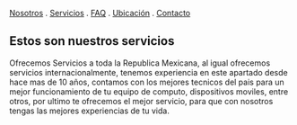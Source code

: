 [Nosotros](./nosotros.md) . [Servicios](./servicios.md) . [FAQ](FAQ.md) . [Ubicación](ubicacion.md) . [Contacto](./contacto.md)



## Estos son nuestros servicios

Ofrecemos Servicios a toda la Republica Mexicana, al igual ofrecemos servicios internacionalmente, tenemos experiencia en este apartado desde hace mas de 10 años, contamos con los mejores tecnicos del pais para un mejor funcionamiento de tu equipo de computo, dispositivos moviles, entre otros, por ultimo te ofrecemos el mejor servicio, para que con nosotros  tengas las mejores experiencias de tu vida.
